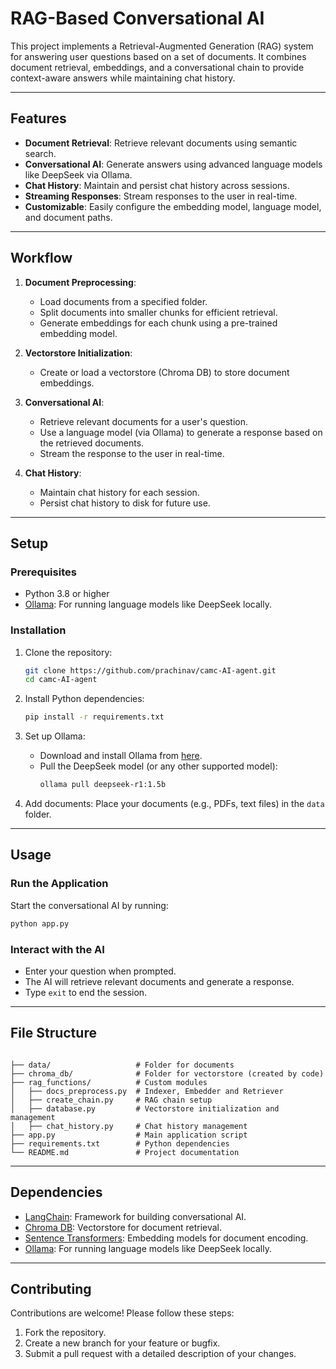# RAG-Based Conversational AI

This project implements a Retrieval-Augmented Generation (RAG) system for answering user questions based on a set of documents. It combines document retrieval, embeddings, and a conversational chain to provide context-aware answers while maintaining chat history.

---

## **Features**
- **Document Retrieval**: Retrieve relevant documents using semantic search.
- **Conversational AI**: Generate answers using advanced language models like DeepSeek via Ollama.
- **Chat History**: Maintain and persist chat history across sessions.
- **Streaming Responses**: Stream responses to the user in real-time.
- **Customizable**: Easily configure the embedding model, language model, and document paths.

---

## **Workflow**
1. **Document Preprocessing**:
    - Load documents from a specified folder.
    - Split documents into smaller chunks for efficient retrieval.
    - Generate embeddings for each chunk using a pre-trained embedding model.

2. **Vectorstore Initialization**:
    - Create or load a vectorstore (Chroma DB) to store document embeddings.

3. **Conversational AI**:
    - Retrieve relevant documents for a user's question.
    - Use a language model (via Ollama) to generate a response based on the retrieved documents.
    - Stream the response to the user in real-time.

4. **Chat History**:
    - Maintain chat history for each session.
    - Persist chat history to disk for future use.

---

## **Setup**

### **Prerequisites**
- Python 3.8 or higher
- [Ollama](https://ollama.ai/): For running language models like DeepSeek locally.

### **Installation**
1. Clone the repository:
   ```bash
   git clone https://github.com/prachinav/camc-AI-agent.git
   cd camc-AI-agent
   ```

2. Install Python dependencies:
   ```bash
   pip install -r requirements.txt
   ```

3. Set up Ollama:
    - Download and install Ollama from [here](https://ollama.ai/).
    - Pull the DeepSeek model (or any other supported model):
      ```bash
      ollama pull deepseek-r1:1.5b
      ```

4. Add documents:
   Place your documents (e.g., PDFs, text files) in the `data` folder.

---

## **Usage**

### **Run the Application**
Start the conversational AI by running:
```bash
python app.py
```

### **Interact with the AI**
- Enter your question when prompted.
- The AI will retrieve relevant documents and generate a response.
- Type `exit` to end the session.

---

## **File Structure**
```

├── data/                   # Folder for documents
├── chroma_db/              # Folder for vectorstore (created by code)
├── rag_functions/          # Custom modules
│   ├── docs_preprocess.py  # Indexer, Embedder and Retriever
│   ├── create_chain.py     # RAG chain setup
│   ├── database.py         # Vectorstore initialization and management
│   ├── chat_history.py     # Chat history management
├── app.py                  # Main application script
├── requirements.txt        # Python dependencies
└── README.md               # Project documentation
```

---

## **Dependencies**
- [LangChain](https://langchain.com/): Framework for building conversational AI.
- [Chroma DB](https://docs.trychroma.com/): Vectorstore for document retrieval.
- [Sentence Transformers](https://www.sbert.net/): Embedding models for document encoding.
- [Ollama](https://ollama.ai/): For running language models like DeepSeek locally.

---

## **Contributing**
Contributions are welcome! Please follow these steps:
1. Fork the repository.
2. Create a new branch for your feature or bugfix.
3. Submit a pull request with a detailed description of your changes.
